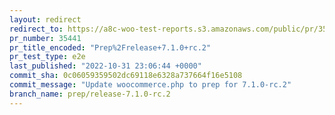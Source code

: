 ```yaml
---
layout: redirect
redirect_to: https://a8c-woo-test-reports.s3.amazonaws.com/public/pr/35441/e2e/index.html
pr_number: 35441
pr_title_encoded: "Prep%2Frelease+7.1.0+rc.2"
pr_test_type: e2e
last_published: "2022-10-31 23:06:44 +0000"
commit_sha: 0c06059359502dc69118e6328a737664f16e5108
commit_message: "Update woocommerce.php to prep for 7.1.0-rc.2"
branch_name: prep/release-7.1.0-rc.2
---
```

